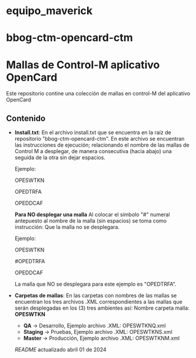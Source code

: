 # equipo_maverick
# bbog-ctm-opencard-ctm

# Mallas de Control-M aplicativo OpenCard

Este repositorio contine una colección de mallas en control-M del aplicativo OpenCard

## Contenido

- **Install.txt**: En el archivo install.txt que se encuentra en la raíz de repositorio "bbog-ctm-opencard-ctm". En este archivo se encuentran las instrucciones de ejecución; relacionando el nombre de las mallas de Control M a desplegar, de manera consecutiva (hacia abajo) una seguida de la otra sin dejar espacios.

  Ejemplo:

  OPESWTKN

  OPEDTRFA

  OPEDDCAF

  
  **Para NO desplegar una malla** Al colocar el símbolo "#" numeral antepuesto al nombre de la malla (sin espacios) se toma como instrucción: Que la malla no se desplegara.

  Ejemplo:
  
  OPESWTKN

  #OPEDTRFA

  OPEDDCAF

  La malla que NO se desplegara para este ejemplo es "OPEDTRFA".

- **Carpetas de mallas**: En las carpetas con nombres de las mallas se encuentran los tres archivos .XML correspondientes a las mallas que serán
   desplegadas en los (3) tres ambientes así:
  Nombre carpeta malla: **OPESWTKN**
  + **QA** -> Desarrollo, Ejemplo archivo .XML: OPESWTKNQ.xml
  + **Staging** -> Pruebas, Ejemplo archivo .XML: OPESWTKNS.xml
  + **Master** -> Producción, Ejemplo archivo .XML: OPESWTKNM.xml
  
  *README* actualizado abril 01 de 2024
